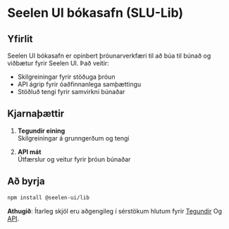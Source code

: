 # **Seelen UI bókasafn (SLU-Lib)**

## Yfirlit

Seelen UI bókasafn er opinbert þróunarverkfæri til að búa til búnað og viðbætur
fyrir Seelen UI. Það veitir:

- Skilgreiningar fyrir stöðuga þróun
- API ágrip fyrir óaðfinnanlega samþættingu
- Stöðluð tengi fyrir samvirkni búnaðar

## Kjarnaþættir

1. **Tegundir eining**\
   Skilgreiningar á grunngerðum og tengi

2. **API mát**\
   Útfærslur og veitur fyrir þróun búnaðar

## Að byrja

```bash
npm install @seelen-ui/lib
```

**Athugið**: Ítarleg skjöl eru aðgengileg í sérstökum hlutum fyrir
[Tegundir](./library-types) Og [API](./library-api).
